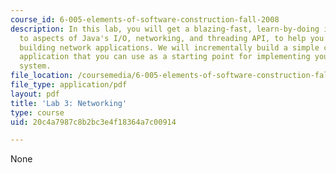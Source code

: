 ```yaml
---
course_id: 6-005-elements-of-software-construction-fall-2008
description: In this lab, you will get a blazing-fast, learn-by-doing introduction
  to aspects of Java's I/O, networking, and threading API, to help you get started
  building network applications. We will incrementally build a simple chat server
  application that you can use as a starting point for implementing your instant-messaging
  system.
file_location: /coursemedia/6-005-elements-of-software-construction-fall-2008/20c4a7987c8b2bc3e4f18364a7c00914_MIT6_005f08_project03_lab.pdf
file_type: application/pdf
layout: pdf
title: 'Lab 3: Networking'
type: course
uid: 20c4a7987c8b2bc3e4f18364a7c00914

---
```

None